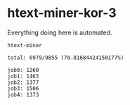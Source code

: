 # htext-miner-kor-3

Everything doing here is automated.

```
htext-miner

total: 6979/9855 (70.81684424150177%)

job0: 1260
job1: 1463
job2: 1377
job3: 1506
job4: 1373
```